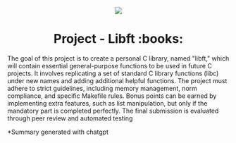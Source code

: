 <p align="center">
  <img src="https://github.com/B18a/42-project-badges/blob/main/badges/libfte.png">
</p>

<h1 align="center">
  Project - Libft :books:
</h1>

The goal of this project is to create a personal C library, named "libft," which will contain essential general-purpose functions to be used in future C projects. It involves replicating a set of standard C library functions (libc) under new names and adding additional helpful functions. The project must adhere to strict guidelines, including memory management, norm compliance, and specific Makefile rules. Bonus points can be earned by implementing extra features, such as list manipulation, but only if the mandatory part is completed perfectly. The final submission is evaluated through peer review and automated testing

*Summary generated with chatgpt
